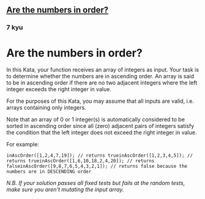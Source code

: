 <h2><a href=https://www.codewars.com/kata/56b7f2f3f18876033f000307/train/javascript target="_blank">Are the numbers in order?</a></h2><h3>7 kyu</h3><h1 id="are-the-numbers-in-order">Are the numbers in order?</h1><p>In this Kata, your function receives an array of integers as input.  Your task is to determine whether the numbers are in ascending order.  An array is said to be in ascending order if there are no two adjacent integers where the left integer exceeds the right integer in value.</p><p>For the purposes of this Kata, you may assume that all inputs are valid, i.e. arrays containing only integers.</p><p>Note that an array of 0 or 1 integer(s) is automatically considered to be sorted in ascending order since all (zero) adjacent pairs of integers satisfy the condition that the left integer does not exceed the right integer in value.</p><p>For example:</p><pre style="display: none;"><code class="language-java"><span class="cm-variable">isAscOrder</span>(<span class="cm-keyword">new</span> <span class="cm-type">int</span>[]{<span class="cm-number">1</span>,<span class="cm-number">2</span>,<span class="cm-number">4</span>,<span class="cm-number">7</span>,<span class="cm-number">19</span>}) <span class="cm-operator">==</span> <span class="cm-atom">true</span><span class="cm-variable">isAscOrder</span>(<span class="cm-keyword">new</span> <span class="cm-type">int</span>[]{<span class="cm-number">1</span>,<span class="cm-number">2</span>,<span class="cm-number">3</span>,<span class="cm-number">4</span>,<span class="cm-number">5</span>}) <span class="cm-operator">==</span> <span class="cm-atom">true</span><span class="cm-variable">isAscOrder</span>(<span class="cm-keyword">new</span> <span class="cm-type">int</span>[]{<span class="cm-number">1</span>,<span class="cm-number">6</span>,<span class="cm-number">10</span>,<span class="cm-number">18</span>,<span class="cm-number">2</span>,<span class="cm-number">4</span>,<span class="cm-number">20</span>}) <span class="cm-operator">==</span> <span class="cm-atom">false</span><span class="cm-variable">isAscOrder</span>(<span class="cm-keyword">new</span> <span class="cm-type">int</span>[]{<span class="cm-number">9</span>,<span class="cm-number">8</span>,<span class="cm-number">7</span>,<span class="cm-number">6</span>,<span class="cm-number">5</span>,<span class="cm-number">4</span>,<span class="cm-number">3</span>,<span class="cm-number">2</span>,<span class="cm-number">1</span>}) <span class="cm-operator">==</span> <span class="cm-atom">false</span> <span class="cm-comment">// numbers are in DESCENDING order</span></code></pre><pre style="display: none;"><code class="language-c"><span class="cm-variable">in_asc_order</span>({<span class="cm-number">1</span>,<span class="cm-number">2</span>,<span class="cm-number">4</span>,<span class="cm-number">7</span>,<span class="cm-number">19</span>}, <span class="cm-number">5</span>); <span class="cm-comment">// returns true</span><span class="cm-variable">in_asc_order</span>({<span class="cm-number">1</span>,<span class="cm-number">2</span>,<span class="cm-number">3</span>,<span class="cm-number">4</span>,<span class="cm-number">5</span>}, <span class="cm-number">5</span>); <span class="cm-comment">// returns true</span><span class="cm-variable">in_asc_order</span>({<span class="cm-number">1</span>,<span class="cm-number">6</span>,<span class="cm-number">10</span>,<span class="cm-number">18</span>,<span class="cm-number">2</span>,<span class="cm-number">4</span>,<span class="cm-number">20</span>}, <span class="cm-number">7</span>); <span class="cm-comment">// returns false</span><span class="cm-variable">in_asc_order</span>({<span class="cm-number">9</span>,<span class="cm-number">8</span>,<span class="cm-number">7</span>,<span class="cm-number">6</span>,<span class="cm-number">5</span>,<span class="cm-number">4</span>,<span class="cm-number">3</span>,<span class="cm-number">2</span>,<span class="cm-number">1</span>}, <span class="cm-number">9</span>); <span class="cm-comment">// returns false because the numbers are in DESCENDING order</span></code></pre><pre><code class="language-javascript"><span class="cm-variable">inAscOrder</span>([<span class="cm-number">1</span>,<span class="cm-number">2</span>,<span class="cm-number">4</span>,<span class="cm-number">7</span>,<span class="cm-number">19</span>]); <span class="cm-comment">// returns true</span><span class="cm-variable">inAscOrder</span>([<span class="cm-number">1</span>,<span class="cm-number">2</span>,<span class="cm-number">3</span>,<span class="cm-number">4</span>,<span class="cm-number">5</span>]); <span class="cm-comment">// returns true</span><span class="cm-variable">inAscOrder</span>([<span class="cm-number">1</span>,<span class="cm-number">6</span>,<span class="cm-number">10</span>,<span class="cm-number">18</span>,<span class="cm-number">2</span>,<span class="cm-number">4</span>,<span class="cm-number">20</span>]); <span class="cm-comment">// returns false</span><span class="cm-variable">inAscOrder</span>([<span class="cm-number">9</span>,<span class="cm-number">8</span>,<span class="cm-number">7</span>,<span class="cm-number">6</span>,<span class="cm-number">5</span>,<span class="cm-number">4</span>,<span class="cm-number">3</span>,<span class="cm-number">2</span>,<span class="cm-number">1</span>]); <span class="cm-comment">// returns false because the numbers are in DESCENDING order</span></code></pre><pre style="display: none;"><code class="language-cpp"><span class="cm-variable">inAscOrder</span>([<span class="cm-number">1</span>,<span class="cm-number">2</span>,<span class="cm-number">4</span>,<span class="cm-number">7</span>,<span class="cm-number">19</span>]); <span class="cm-comment">// returns true</span><span class="cm-variable">inAscOrder</span>([<span class="cm-number">1</span>,<span class="cm-number">2</span>,<span class="cm-number">3</span>,<span class="cm-number">4</span>,<span class="cm-number">5</span>]); <span class="cm-comment">// returns true</span><span class="cm-variable">inAscOrder</span>([<span class="cm-number">1</span>,<span class="cm-number">6</span>,<span class="cm-number">10</span>,<span class="cm-number">18</span>,<span class="cm-number">2</span>,<span class="cm-number">4</span>,<span class="cm-number">20</span>]); <span class="cm-comment">// returns false</span><span class="cm-variable">inAscOrder</span>([<span class="cm-number">9</span>,<span class="cm-number">8</span>,<span class="cm-number">7</span>,<span class="cm-number">6</span>,<span class="cm-number">5</span>,<span class="cm-number">4</span>,<span class="cm-number">3</span>,<span class="cm-number">2</span>,<span class="cm-number">1</span>]); <span class="cm-comment">// returns false because the numbers are in DESCENDING order</span></code></pre><pre style="display: none;"><code class="language-csharp"><span class="cm-variable">Kata</span>.<span class="cm-variable">IsAscOrder</span>(<span class="cm-keyword">new</span> <span class="cm-type">int</span>[]{<span class="cm-number">1</span>,<span class="cm-number">2</span>,<span class="cm-number">4</span>,<span class="cm-number">7</span>,<span class="cm-number">19</span>}) <span class="cm-operator">==</span> <span class="cm-atom">true</span><span class="cm-variable">Kata</span>.<span class="cm-variable">IsAscOrder</span>(<span class="cm-keyword">new</span> <span class="cm-type">int</span>[]{<span class="cm-number">1</span>,<span class="cm-number">2</span>,<span class="cm-number">3</span>,<span class="cm-number">4</span>,<span class="cm-number">5</span>}) <span class="cm-operator">==</span> <span class="cm-atom">true</span><span class="cm-variable">Kata</span>.<span class="cm-variable">IsAscOrder</span>(<span class="cm-keyword">new</span> <span class="cm-type">int</span>[]{<span class="cm-number">1</span>,<span class="cm-number">6</span>,<span class="cm-number">10</span>,<span class="cm-number">18</span>,<span class="cm-number">2</span>,<span class="cm-number">4</span>,<span class="cm-number">20</span>}) <span class="cm-operator">==</span> <span class="cm-atom">false</span><span class="cm-variable">Kata</span>.<span class="cm-variable">IsAscOrder</span>(<span class="cm-keyword">new</span> <span class="cm-type">int</span>[]{<span class="cm-number">9</span>,<span class="cm-number">8</span>,<span class="cm-number">7</span>,<span class="cm-number">6</span>,<span class="cm-number">5</span>,<span class="cm-number">4</span>,<span class="cm-number">3</span>,<span class="cm-number">2</span>,<span class="cm-number">1</span>}) <span class="cm-operator">==</span> <span class="cm-atom">false</span> <span class="cm-comment">// numbers are in DESCENDING order</span></code></pre><pre style="display: none;"><code class="language-python"><span class="cm-variable">in_asc_order</span>([<span class="cm-number">1</span>,<span class="cm-number">2</span>,<span class="cm-number">4</span>,<span class="cm-number">7</span>,<span class="cm-number">19</span>]) <span class="cm-comment"># returns True</span><span class="cm-variable">in_asc_order</span>([<span class="cm-number">1</span>,<span class="cm-number">2</span>,<span class="cm-number">3</span>,<span class="cm-number">4</span>,<span class="cm-number">5</span>]) <span class="cm-comment"># returns True</span><span class="cm-variable">in_asc_order</span>([<span class="cm-number">1</span>,<span class="cm-number">6</span>,<span class="cm-number">10</span>,<span class="cm-number">18</span>,<span class="cm-number">2</span>,<span class="cm-number">4</span>,<span class="cm-number">20</span>]) <span class="cm-comment"># returns False</span><span class="cm-variable">in_asc_order</span>([<span class="cm-number">9</span>,<span class="cm-number">8</span>,<span class="cm-number">7</span>,<span class="cm-number">6</span>,<span class="cm-number">5</span>,<span class="cm-number">4</span>,<span class="cm-number">3</span>,<span class="cm-number">2</span>,<span class="cm-number">1</span>]) <span class="cm-comment"># returns False because the numbers are in DESCENDING order</span></code></pre><pre style="display: none;"><code class="language-php"><span class="cm-variable">in_asc_order</span>([<span class="cm-number">1</span>, <span class="cm-number">2</span>, <span class="cm-number">4</span>, <span class="cm-number">7</span>, <span class="cm-number">19</span>]); <span class="cm-comment">// true</span><span class="cm-variable">in_asc_order</span>([<span class="cm-number">1</span>, <span class="cm-number">2</span>, <span class="cm-number">3</span>, <span class="cm-number">4</span>, <span class="cm-number">5</span>]); <span class="cm-comment">// true</span><span class="cm-variable">in_asc_order</span>([<span class="cm-number">1</span>, <span class="cm-number">6</span>, <span class="cm-number">10</span>, <span class="cm-number">18</span>, <span class="cm-number">2</span>, <span class="cm-number">4</span>, <span class="cm-number">20</span>]); <span class="cm-comment">// false</span><span class="cm-variable">in_asc_order</span>([<span class="cm-number">9</span>, <span class="cm-number">8</span>, <span class="cm-number">7</span>, <span class="cm-number">6</span>, <span class="cm-number">5</span>, <span class="cm-number">4</span>, <span class="cm-number">3</span>, <span class="cm-number">2</span>, <span class="cm-number">1</span>]); <span class="cm-comment">// false (NOTE: because the numbers are in DESCENDING order, not ascending order)</span></code></pre><pre style="display: none;"><code class="language-haskell"><span class="cm-variable">isAscOrder</span> [<span class="cm-number">1</span>, <span class="cm-number">2</span>, <span class="cm-number">4</span>, <span class="cm-number">7</span>, <span class="cm-number">19</span>] <span class="cm-comment">-- True</span><span class="cm-variable">isAscOrder</span> [<span class="cm-number">1</span>, <span class="cm-number">2</span>, <span class="cm-number">3</span>, <span class="cm-number">4</span>, <span class="cm-number">5</span>] <span class="cm-comment">-- True</span><span class="cm-variable">isAscOrder</span> [<span class="cm-number">1</span>, <span class="cm-number">6</span>, <span class="cm-number">10</span>, <span class="cm-number">18</span>, <span class="cm-number">2</span>, <span class="cm-number">4</span>, <span class="cm-number">20</span>] <span class="cm-comment">-- False</span><span class="cm-variable">isAscOrder</span> [<span class="cm-number">9</span>, <span class="cm-number">8</span>, <span class="cm-number">7</span>, <span class="cm-number">6</span>, <span class="cm-number">5</span>, <span class="cm-number">4</span>, <span class="cm-number">3</span>, <span class="cm-number">2</span>, <span class="cm-number">1</span>] <span class="cm-comment">-- False (NOTE: because the numbers are in DESCENDING order, not ascending order)</span></code></pre><pre style="display: none;"><code class="language-ruby"><span class="cm-variable">is_asc_order</span>([<span class="cm-number">1</span>,<span class="cm-number">2</span>,<span class="cm-number">4</span>,<span class="cm-number">7</span>,<span class="cm-number">19</span>]) <span class="cm-comment"># returns True</span><span class="cm-variable">is_asc_order</span>([<span class="cm-number">1</span>,<span class="cm-number">2</span>,<span class="cm-number">3</span>,<span class="cm-number">4</span>,<span class="cm-number">5</span>]); <span class="cm-comment"># returns True</span><span class="cm-variable">is_asc_order</span>([<span class="cm-number">1</span>,<span class="cm-number">6</span>,<span class="cm-number">10</span>,<span class="cm-number">18</span>,<span class="cm-number">2</span>,<span class="cm-number">4</span>,<span class="cm-number">20</span>]) <span class="cm-comment"># returns False</span><span class="cm-variable">is_asc_order</span>([<span class="cm-number">9</span>,<span class="cm-number">8</span>,<span class="cm-number">7</span>,<span class="cm-number">6</span>,<span class="cm-number">5</span>,<span class="cm-number">4</span>,<span class="cm-number">3</span>,<span class="cm-number">2</span>,<span class="cm-number">1</span>]) <span class="cm-comment"># returns False because the numbers are in DESCENDING order</span></code></pre><pre style="display: none;"><code class="language-crystal"><span class="cm-variable">is_asc_order</span>([<span class="cm-number">1</span>,<span class="cm-number">2</span>,<span class="cm-number">4</span>,<span class="cm-number">7</span>,<span class="cm-number">19</span>]) <span class="cm-comment"># returns True</span><span class="cm-variable">is_asc_order</span>([<span class="cm-number">1</span>,<span class="cm-number">2</span>,<span class="cm-number">3</span>,<span class="cm-number">4</span>,<span class="cm-number">5</span>]); <span class="cm-comment"># returns True</span><span class="cm-variable">is_asc_order</span>([<span class="cm-number">1</span>,<span class="cm-number">6</span>,<span class="cm-number">10</span>,<span class="cm-number">18</span>,<span class="cm-number">2</span>,<span class="cm-number">4</span>,<span class="cm-number">20</span>]) <span class="cm-comment"># returns False</span><span class="cm-variable">is_asc_order</span>([<span class="cm-number">9</span>,<span class="cm-number">8</span>,<span class="cm-number">7</span>,<span class="cm-number">6</span>,<span class="cm-number">5</span>,<span class="cm-number">4</span>,<span class="cm-number">3</span>,<span class="cm-number">2</span>,<span class="cm-number">1</span>]) <span class="cm-comment"># returns False because the numbers are in DESCENDING order</span></code></pre><pre style="display: none;"><code class="language-go"><span class="cm-variable">InAscOrder</span>([]<span class="cm-keyword">int</span>{<span class="cm-number">1</span>, <span class="cm-number">2</span>, <span class="cm-number">4</span>, <span class="cm-number">7</span>, <span class="cm-number">19</span>}) <span class="cm-comment">// returns True</span><span class="cm-variable">InAscOrder</span>([]<span class="cm-keyword">int</span>{<span class="cm-number">1</span>, <span class="cm-number">2</span>, <span class="cm-number">3</span>, <span class="cm-number">4</span>, <span class="cm-number">5</span>}) <span class="cm-comment">// returns True</span><span class="cm-variable">InAscOrder</span>([]<span class="cm-keyword">int</span>{<span class="cm-number">1</span>, <span class="cm-number">6</span>, <span class="cm-number">10</span>, <span class="cm-number">18</span>, <span class="cm-number">2</span>, <span class="cm-number">4</span>, <span class="cm-number">20</span>}) <span class="cm-comment">// returns False</span><span class="cm-variable">InAscOrder</span>([]<span class="cm-keyword">int</span>{<span class="cm-number">9</span>, <span class="cm-number">8</span>, <span class="cm-number">7</span>, <span class="cm-number">6</span>, <span class="cm-number">5</span>, <span class="cm-number">4</span>, <span class="cm-number">3</span>, <span class="cm-number">2</span>, <span class="cm-number">1</span>}) <span class="cm-comment">// returns False because the numbers are in DESCENDING order</span></code></pre><pre style="display: none;"><code class="language-nasm">in_asc_order({<span class="cm-number">1</span>,<span class="cm-number">2</span>,<span class="cm-number">4</span>,<span class="cm-number">7</span>,<span class="cm-number">19</span>}, <span class="cm-number">5</span>)<span class="cm-comment">; // =&gt; 1</span>in_asc_order({<span class="cm-number">1</span>,<span class="cm-number">2</span>,<span class="cm-number">3</span>,<span class="cm-number">4</span>,<span class="cm-number">5</span>}, <span class="cm-number">5</span>)<span class="cm-comment">; // =&gt; 1</span>in_asc_order({<span class="cm-number">1</span>,<span class="cm-number">6</span>,<span class="cm-number">10</span>,<span class="cm-number">18</span>,<span class="cm-number">2</span>,<span class="cm-number">4</span>,<span class="cm-number">20</span>}, <span class="cm-number">7</span>)<span class="cm-comment">; // =&gt; 0</span>in_asc_order({<span class="cm-number">9</span>,<span class="cm-number">8</span>,<span class="cm-number">7</span>,<span class="cm-number">6</span>,<span class="cm-number">5</span>,<span class="cm-number">4</span>,<span class="cm-number">3</span>,<span class="cm-number">2</span>,<span class="cm-number">1</span>}, <span class="cm-number">9</span>)<span class="cm-comment">; // =&gt; 0</span></code></pre><pre style="display: none;"><code class="language-factor"><span class="cm-keyword">{</span> <span class="cm-number">1 2</span> <span class="cm-number">4 7</span> <span class="cm-number">19</span> <span class="cm-keyword">}</span> <span class="cm-builtin">in-asc-order?</span> <span class="cm-comment">! returns t</span><span class="cm-keyword">{</span> <span class="cm-number">1 2</span> <span class="cm-number">3 4</span> <span class="cm-number">5</span> <span class="cm-keyword">}</span> <span class="cm-builtin">in-asc-order?</span> <span class="cm-comment">! returns t</span><span class="cm-keyword">{</span> <span class="cm-number">1 6</span> <span class="cm-number">10 18</span> <span class="cm-number">2 4</span> <span class="cm-number">20</span> <span class="cm-keyword">}</span> <span class="cm-builtin">in-asc-order?</span> <span class="cm-comment">! returns f</span><span class="cm-keyword">{</span> <span class="cm-number">9 8</span> <span class="cm-number">7 6</span> <span class="cm-number">5 4</span> <span class="cm-number">3 2</span> <span class="cm-number">1</span> <span class="cm-keyword">}</span> <span class="cm-builtin">in-asc-order?</span> <span class="cm-comment">! returns f because the numbers are in DESCENDING order</span></code></pre><pre style="display: none;"><code class="language-cobol">      InAscOrder([<span class="cm-number">1</span>,<span class="cm-number">2</span>,<span class="cm-number">4</span>,<span class="cm-number">7</span>,<span class="cm-number">19</span>]) <span class="cm-builtin">=</span><span class="cm-builtin">&gt;</span> <span class="cm-number">1</span>      InAscOrder([<span class="cm-number">1</span>,<span class="cm-number">2</span>,<span class="cm-number">3</span>,<span class="cm-number">4</span>,<span class="cm-number">5</span>]) <span class="cm-builtin">=</span><span class="cm-builtin">&gt;</span> <span class="cm-number">1</span>      InAscOrder([<span class="cm-number">1</span>,<span class="cm-number">6</span>,<span class="cm-number">10</span>,<span class="cm-number">18</span>,<span class="cm-number">2</span>,<span class="cm-number">4</span>,<span class="cm-number">20</span>]) <span class="cm-builtin">=</span><span class="cm-builtin">&gt;</span> <span class="cm-number">0</span>      InAscOrder([<span class="cm-number">9</span>,<span class="cm-number">8</span>,<span class="cm-number">7</span>,<span class="cm-number">6</span>,<span class="cm-number">5</span>,<span class="cm-number">4</span>,<span class="cm-number">3</span>,<span class="cm-number">2</span>,<span class="cm-number">1</span>]) <span class="cm-builtin">=</span><span class="cm-builtin">&gt;</span> <span class="cm-number">0</span></code></pre><pre style="display: none;"><code class="language-riscv">in_asc_order({<span class="cm-number">1</span>,<span class="cm-number">2</span>,<span class="cm-number">4</span>,<span class="cm-number">7</span>,<span class="cm-number">19</span>}, <span class="cm-number">5</span>); // returns truein_asc_order({<span class="cm-number">1</span>,<span class="cm-number">2</span>,<span class="cm-number">3</span>,<span class="cm-number">4</span>,<span class="cm-number">5</span>}, <span class="cm-number">5</span>); // returns truein_asc_order({<span class="cm-number">1</span>,<span class="cm-number">6</span>,<span class="cm-number">10</span>,<span class="cm-number">18</span>,<span class="cm-number">2</span>,<span class="cm-number">4</span>,<span class="cm-number">20</span>}, <span class="cm-number">7</span>); // returns falsein_asc_order({<span class="cm-number">9</span>,<span class="cm-number">8</span>,<span class="cm-number">7</span>,<span class="cm-number">6</span>,<span class="cm-number">5</span>,<span class="cm-number">4</span>,<span class="cm-number">3</span>,<span class="cm-number">2</span>,<span class="cm-number">1</span>}, <span class="cm-number">9</span>); // returns false because the numbers are in DESCENDING order</code></pre><p><em>N.B. If your solution passes all fixed tests but fails at the random tests, make sure you aren't mutating the input array.</em></p>